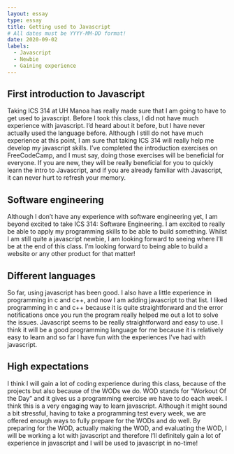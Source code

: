 ```yaml
---
layout: essay
type: essay
title: Getting used to Javascript
# All dates must be YYYY-MM-DD format!
date: 2020-09-02
labels:
  - Javascript
  - Newbie
  - Gaining experience
---
```



## First introduction to Javascript

Taking ICS 314 at UH Manoa has really made sure that I am going to have to get used to javascript. Before I took this class, I did not have much experience with javascript. I’d heard about it before, but I have never actually used the language before. Although I still do not have much experience at this point, I am sure that taking ICS 314 will really help me develop my javascript skills. I’ve completed the introduction exercises on FreeCodeCamp, and I must say, doing those exercises will be beneficial for everyone. If you are new, they will be really beneficial for you to quickly learn the intro to Javascript, and if you are already familiar with Javascript, it can never hurt to refresh your memory.

## Software engineering

Although I don’t have any experience with software engineering yet, I am beyond excited to take ICS 314: Software Engineering. I am excited to really be able to apply my programming skills to be able to build something. Whilst I am still quite a javascript newbie, I am looking forward to seeing where I’ll be at the end of this class. I’m looking forward to being able to build a website or any other product for that matter! 


## Different languages

So far, using javascript has been good. I also have a little experience in programming in c and c++, and now I am adding javascript to that list. I liked programming in c and c++ because it is quite straightforward and the error notifications once you run the program really helped me out a lot to solve the issues. Javascript seems to be really straightforward and easy to use. I think it will be a good programming language for me because it is relatively easy to learn and so far I have fun with the experiences I’ve had with javascript. 

## High expectations 

I think I will gain a lot of coding experience during this class, because of the projects but also because of the WODs we do. WOD stands for “Workout Of the Day” and it gives us a programming exercise we have to do each week. I think this is a very engaging way to learn javascript. Although it might sound a bit stressful, having to take a programming test every week, we are offered enough ways to fully prepare for the WODs and do well. By preparing for the WOD, actually making the WOD, and evaluating the WOD, I will be working a lot with javascript and therefore I’ll definitely gain a lot of experience in javascript and I will be used to javascript in no-time!

